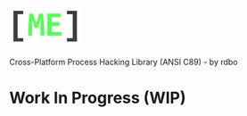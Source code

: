 ![me-logo](LOGO.png)  
---
Cross-Platform Process Hacking Library (ANSI C89) - by rdbo

# Work In Progress (WIP)